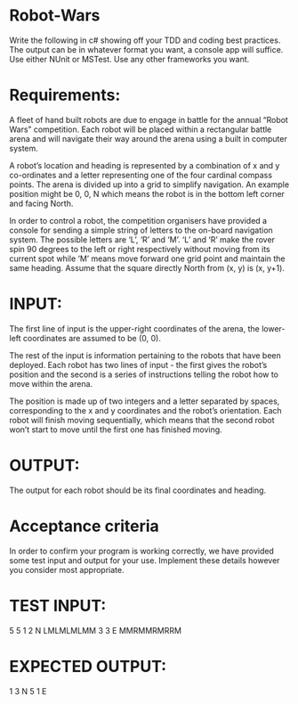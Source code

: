 # Robot-Wars


Write the following in c# showing off your TDD and coding best practices.
The output can be in whatever format you want, a console app will suffice.
Use either NUnit or MSTest. Use any other frameworks you want.

# Requirements:

A fleet of hand built robots are due to engage in battle for the annual “Robot Wars” competition. Each robot will be placed within a rectangular battle arena and will navigate their way around the arena using a built in computer system.

A robot’s location and heading is represented by a combination of x and y co-ordinates and a letter representing one of the four cardinal compass points. The arena is divided up into a grid to simplify navigation. An example position might be 0, 0, N which means the robot is in the bottom left corner and facing North.

In order to control a robot, the competition organisers have provided a console for sending a simple string of letters to the on-board navigation system. The possible letters are ‘L’, ‘R’ and ‘M’. ‘L’ and ‘R’ make the rover spin 90 degrees to the left or right respectively without moving from its current spot while ‘M’ means move forward one grid point and maintain the same heading. Assume that the square directly North from (x, y) is (x, y+1).


# INPUT:

The first line of input is the upper-right coordinates of the arena, the lower-left coordinates are assumed to be (0, 0).

The rest of the input is information pertaining to the robots that have been deployed. Each robot has two lines of input - the first gives the robot’s position and the second is a series of instructions telling the robot how to move within the arena.

The position is made up of two integers and a letter separated by spaces, corresponding to the x and y coordinates and the robot’s orientation. Each robot will finish moving sequentially, which means that the second robot won’t start to move until the first one has finished moving.


# OUTPUT:
The output for each robot should be its final coordinates and heading.









# Acceptance criteria

In order to confirm your program is working correctly, we have provided some test input and output for your use. Implement these details however you consider most appropriate.

# TEST INPUT:

5 5
1 2 N
LMLMLMLMM
3 3 E
MMRMMRMRRM

# EXPECTED OUTPUT:

1 3 N
5 1 E


